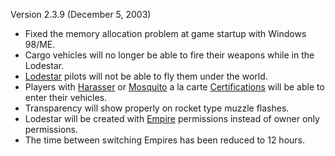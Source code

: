 Version 2.3.9 (December 5, 2003)

- Fixed the memory allocation problem at game startup with Windows 98/ME.
- Cargo vehicles will no longer be able to fire their weapons while in the
  Lodestar.
- [Lodestar](../vehicles/Lodestar.md) pilots will not be able to fly them under
  the world.
- Players with [Harasser](../vehicles/Harasser.md) or
  [Mosquito](../vehicles/Mosquito.md) a la carte
  [Certifications](../certifications/Certification.md) will be able to enter
  their vehicles.
- Transparency will show properly on rocket type muzzle flashes.
- Lodestar will be created with [Empire](../terminology/Empire.md) permissions
  instead of owner only permissions.
- The time between switching Empires has been reduced to 12 hours.
